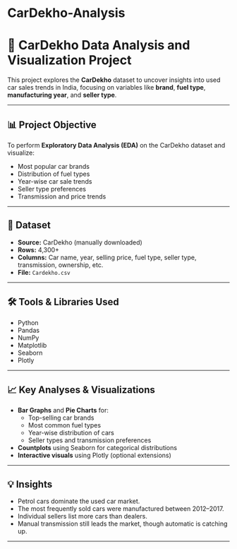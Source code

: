 # CarDekho-Analysis
# 🚗 CarDekho Data Analysis and Visualization Project

This project explores the **CarDekho** dataset to uncover insights into used car sales trends in India, focusing on variables like **brand**, **fuel type**, **manufacturing year**, and **seller type**.

---

## 📊 Project Objective

To perform **Exploratory Data Analysis (EDA)** on the CarDekho dataset and visualize:
- Most popular car brands
- Distribution of fuel types
- Year-wise car sale trends
- Seller type preferences
- Transmission and price trends

---

## 🧾 Dataset

- **Source:** CarDekho (manually downloaded)
- **Rows:** 4,300+
- **Columns:** Car name, year, selling price, fuel type, seller type, transmission, ownership, etc.
- **File:** `Cardekho.csv`

---

## 🛠️ Tools & Libraries Used

- Python  
- Pandas  
- NumPy  
- Matplotlib  
- Seaborn  
- Plotly  

---

## 📈 Key Analyses & Visualizations

- **Bar Graphs** and **Pie Charts** for:
  - Top-selling car brands
  - Most common fuel types
  - Year-wise distribution of cars
  - Seller types and transmission preferences
- **Countplots** using Seaborn for categorical distributions
- **Interactive visuals** using Plotly (optional extensions)

---

## 💡 Insights

- Petrol cars dominate the used car market.
- The most frequently sold cars were manufactured between 2012–2017.
- Individual sellers list more cars than dealers.
- Manual transmission still leads the market, though automatic is catching up.

---



